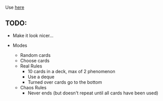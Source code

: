 Use [here](mattkosack.github.io/PlaneChaseApp)

## TODO:

* Make it look nicer...

* Modes
    * Random cards
    * Choose cards
    * Real Rules
        * 10 cards in a deck, max of 2 phenomenon
        * Use a deque
        * Turned over cards go to the bottom
    * Chaos Rules
        * Never ends (but doesn't repeat until all cards have been used)
